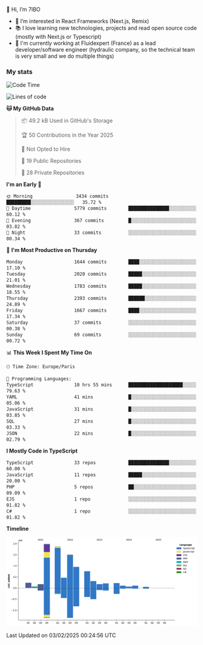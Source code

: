 👋 Hi, I’m 7IBO

- 👀 I’m interested in React Frameworks (Next.js, Remix)
- 📚 I love learning new technologies, projects and read open source code (mostly with Next.js or Typescript)
- 💼 I'm currently working at Fluidexpert (France) as a lead developer/software engineer (hydraulic company, so the technical team is very small and we do multiple things)

### My stats
<!--START_SECTION:waka-->
![Code Time](http://img.shields.io/badge/Code%20Time-992%20hrs%2050%20mins-blue)

![Lines of code](https://img.shields.io/badge/From%20Hello%20World%20I%27ve%20Written-9.1%20million%20lines%20of%20code-blue)

**🐱 My GitHub Data** 

> 📦 49.2 kB Used in GitHub's Storage 
 > 
> 🏆 50 Contributions in the Year 2025
 > 
> 🚫 Not Opted to Hire
 > 
> 📜 19 Public Repositories 
 > 
> 🔑 28 Private Repositories 
 > 
**I'm an Early 🐤** 

```text
🌞 Morning                3434 commits        █████████░░░░░░░░░░░░░░░░   35.72 % 
🌆 Daytime                5779 commits        ███████████████░░░░░░░░░░   60.12 % 
🌃 Evening                367 commits         █░░░░░░░░░░░░░░░░░░░░░░░░   03.82 % 
🌙 Night                  33 commits          ░░░░░░░░░░░░░░░░░░░░░░░░░   00.34 % 
```
📅 **I'm Most Productive on Thursday** 

```text
Monday                   1644 commits        ████░░░░░░░░░░░░░░░░░░░░░   17.10 % 
Tuesday                  2020 commits        █████░░░░░░░░░░░░░░░░░░░░   21.01 % 
Wednesday                1783 commits        █████░░░░░░░░░░░░░░░░░░░░   18.55 % 
Thursday                 2393 commits        ██████░░░░░░░░░░░░░░░░░░░   24.89 % 
Friday                   1667 commits        ████░░░░░░░░░░░░░░░░░░░░░   17.34 % 
Saturday                 37 commits          ░░░░░░░░░░░░░░░░░░░░░░░░░   00.38 % 
Sunday                   69 commits          ░░░░░░░░░░░░░░░░░░░░░░░░░   00.72 % 
```


📊 **This Week I Spent My Time On** 

```text
🕑︎ Time Zone: Europe/Paris

💬 Programming Languages: 
TypeScript               10 hrs 55 mins      ████████████████████░░░░░   79.63 % 
YAML                     41 mins             █░░░░░░░░░░░░░░░░░░░░░░░░   05.06 % 
JavaScript               31 mins             █░░░░░░░░░░░░░░░░░░░░░░░░   03.85 % 
SQL                      27 mins             █░░░░░░░░░░░░░░░░░░░░░░░░   03.33 % 
JSON                     22 mins             █░░░░░░░░░░░░░░░░░░░░░░░░   02.79 % 
```

**I Mostly Code in TypeScript** 

```text
TypeScript               33 repos            ███████████████░░░░░░░░░░   60.00 % 
JavaScript               11 repos            █████░░░░░░░░░░░░░░░░░░░░   20.00 % 
PHP                      5 repos             ██░░░░░░░░░░░░░░░░░░░░░░░   09.09 % 
EJS                      1 repo              ░░░░░░░░░░░░░░░░░░░░░░░░░   01.82 % 
C#                       1 repo              ░░░░░░░░░░░░░░░░░░░░░░░░░   01.82 % 
```



**Timeline**

![Lines of Code chart](https://raw.githubusercontent.com/7IBO/7IBO/main/assets/bar_graph.png)


 Last Updated on 03/02/2025 00:24:56 UTC
<!--END_SECTION:waka-->
